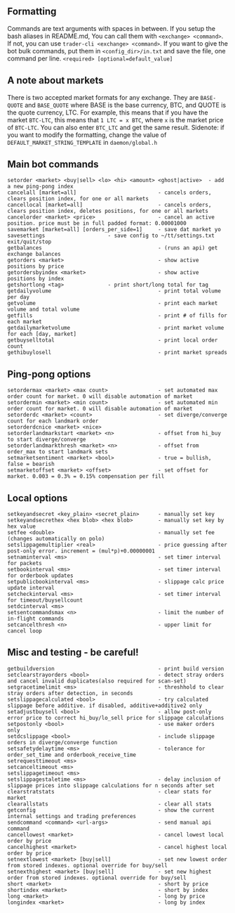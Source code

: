 Formatting
----------
Commands are text arguments with spaces in between. If you setup the bash aliases in README.md, You can call them with `<exchange> <command>`. If not, you can use `trader-cli <exchange> <command>`. If you want to give the bot bulk commands, put them in `<config_dir>/in.txt` and save the file, one command per line.
`<required> [optional=default_value]`

A note about markets
--------------------
There is two accepted market formats for any exchange. They are `BASE-QUOTE` and `BASE_QUOTE` where BASE is the base currency, BTC, and QUOTE is the quote currency, LTC. For example, this means that if you have the market `BTC-LTC`, this means that `1 LTC = x BTC`, where `x` is the market price of `BTC-LTC`. You can also enter `BTC_LTC` and get the same result. Sidenote: if you want to modify the formatting, change the value of `DEFAULT_MARKET_STRING_TEMPLATE` in `daemon/global.h`

Main bot commands
-----------------
```
setorder <market> <buy|sell> <lo> <hi> <amount> <ghost|active>  - add a new ping-pong index
cancelall [market=all]                          - cancels orders, clears position index, for one or all markets
cancellocal [market=all]                        - cancels orders, clears position index, deletes positions, for one or all markets
cancelorder <market> <price>                    - cancel an active position. price must be in full padded format: 0.00001000
savemarket [market=all] [orders_per_side=1]     - save dat market yo
savesettings					- save config to ~/tt/settings.txt
exit/quit/stop
getbalances                                     - (runs an api) get exchange balances
getorders <market>                              - show active positions by price
getordersbyindex <market>                       - show active positions by index
getshortlong <tag>				- print short/long total for tag
getdailyvolume                                  - print total volume per day
getvolume                                       - print each market volume and total volume
getfills                                        - print # of fills for each market
getdailymarketvolume                            - print market volume for each [day, market]
getbuyselltotal                                 - print local order count
gethibuylosell                                  - print market spreads
```

Ping-pong options
-----------------
```
setordermax <market> <max count>                - set automated max order count for market. 0 will disable automation of market
setordermin <market> <min count>                - set automated min order count for market. 0 will disable automation of market
setorderdc <market> <count>                     - set diverge/converge count for each landmark order
setorderdcnice <market> <nice>
setorderlandmarkstart <market> <n>              - offset from hi_buy to start diverge/converge
setorderlandmarkthresh <market> <n>             - offset from order_max to start landmark sets
setmarketsentiment <market> <bool>              - true = bullish, false = bearish
setmarketoffset <market> <offset>               - set offset for market. 0.003 = 0.3% = 0.15% compensation per fill
```

Local options
-------------
```
setkeyandsecret <key_plain> <secret_plain>      - manually set key
setkeyandsecrethex <hex blob> <hex blob>        - manually set key by hex value
setfee <double>                                 - manually set fee (changes automatically on polo)
setslippagemultiplier <real>                    - price guessing after post-only error. increment = (mul*p)+0.00000001
setnaminterval <ms>                             - set timer interval for packets
setbookinterval <ms>                            - set timer interval for orderbook updates
setpublicbookinterval <ms>                      - slippage calc price update interval
setcheckinterval <ms>                           - set timer interval for timeout/buysellcount
setdcinterval <ms>
setsentcommandsmax <n>                          - limit the number of in-flight commands
setcancelthresh <n>                             - upper limit for cancel loop
```

Misc and testing - be careful!
------------------------------
```
getbuildversion                                 - print build version
setclearstrayorders <bool>                      - detect stray orders and cancel invalid duplicates(also required for scan-set)
setgracetimelimit <ms>                          - threshhold to clear stray orders after detection, in seconds
setslippagecalculated <bool>                    - try calculated slippage before additive. if disabled, additive+additive2 only
setadjustbuysell <bool>                         - allow post-only error price to correct hi_buy/lo_sell price for slippage calculations
setpostonly <bool>                              - use maker orders only
setdcslippage <bool>                            - include slippage orders in diverge/converge function
setsafetydelaytime <ms>                         - tolerance for order_set_time and orderbook_receive_time
setrequesttimeout <ms>
setcanceltimeout <ms>
setslippagetimeout <ms>
setslippagestaletime <ms>                       - delay inclusion of slippage prices into slippage calculations for n seconds after set
clearstratstats                                 - clear stats for market
clearallstats                                   - clear all stats
getconfig                                       - show the current internal settings and trading preferences
sendcommand <command> <url-args>                - send manual api command
cancellowest <market>                           - cancel lowest local order by price
cancelhighest <market>                          - cancel highest local order by price
setnextlowest <market> [buy|sell]               - set new lowest order from stored indexes. optional override for buy/sell
setnexthighest <market> [buy|sell]              - set new highest order from stored indexes. optional override for buy/sell
short <market>                                  - short by price
shortindex <market>                             - short by index
long <market>                                   - long by price
longindex <market>                              - long by index
```
